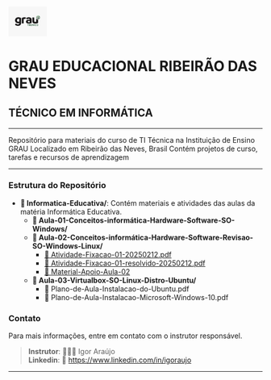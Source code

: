<img src="./image.png" width="15%" height="15%">

# GRAU EDUCACIONAL RIBEIRÃO DAS NEVES
## TÉCNICO EM INFORMÁTICA

---

Repositório para materiais do curso de TI Técnica na Instituição de Ensino GRAU
Localizado em Ribeirão das Neves, Brasil Contém projetos de curso, tarefas e recursos de aprendizagem

---

### Estrutura do Repositório

- **📁 Informatica-Educativa/**: Contém materiais e atividades das aulas da matéria Informática Educativa.
  - **📁 Aula-01-Conceitos-informática-Hardware-Software-SO-Windows/**
  - **📁 Aula-02-Conceitos-informática-Hardware-Software-Revisao-SO-Windows-Linux/**
    - [📝 Atividade-Fixacao-01-20250212.pdf](./Informatica-Educativa/Aula-02-Conceitos-informática-Hardware-Software-Revisao-SO-Windows-Linux/Atividade-Fixacao-01-20250212.pdf)
    - [📝 Atividade-Fixacao-01-resolvido-20250212.pdf](./Informatica-Educativa/Aula-02-Conceitos-informática-Hardware-Software-Revisao-SO-Windows-Linux/Atividade-Fixacao-01-resolvido-20250212.pdf)
    - [📃 Material-Apoio-Aula-02](./Material-Apoio-Aula-02.pdf)
  - **📁 Aula-03-Virtualbox-SO-Linux-Distro-Ubuntu/**
      - 📃 Plano-de-Aula-Instalacao-do-Ubuntu.pdf
      - 📃 Plano-de-Aula-Instalacao-Microsoft-Windows-10.pdf

<!-- 
### Como Contribuir
1. Faça um fork deste repositório.
2. Crie uma branch para sua feature (`git checkout -b feature/nome-da-feature`).
3. Commit suas mudanças (`git commit -m 'Adiciona nova feature'`).
4. Faça um push para a branch (`git push origin feature/nome-da-feature`).
5. Abra um Pull Request. -->

### Contato
Para mais informações, entre em contato com o instrutor responsável.

>**Instrutor**: 👨🏾‍💻 Igor Araújo    
**Linkedin**: 🔗 https://www.linkedin.com/in/igoraujo

---